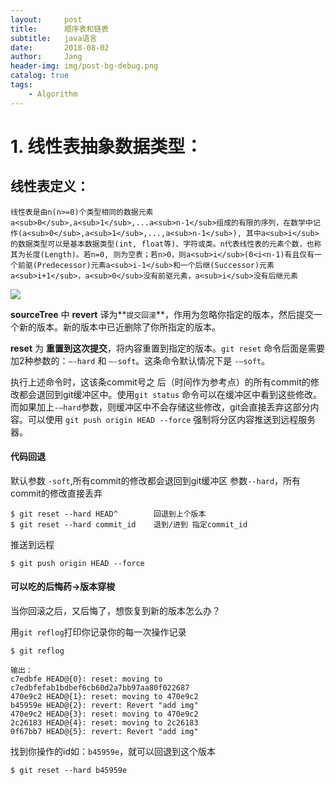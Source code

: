 ```yaml
---
layout:     post
title:      顺序表和链表
subtitle:   java语言
date:       2018-08-02
author:     Jang
header-img: img/post-bg-debug.png
catalog: true
tags:
    - Algorithm
---
```


# 1. 线性表抽象数据类型：
## 线性表定义：
`线性表是由n(n>=0)个类型相同的数据元素a<sub>0</sub>,a<sub>1</sub>,...a<sub>n-1</sub>组成的有限的序列，在数学中记作(a<sub>0</sub>,a<sub>1</sub>,...,a<sub>n-1</sub>), 其中a<sub>i</sub>的数据类型可以是基本数据类型(int, float等)、字符或类。n代表线性表的元素个数，也称其为长度(Length)。若n=0, 则为空表；若n>0，则a<sub>i</sub>(0<i<n-1)有且仅有一个前驱(Predecessor)元素a<sub>i-1</sub>和一个后继(Successor)元素a<sub>i+1</sub>，a<sub>0</sub>没有前驱元素，a<sub>i</sub>没有后继元素`
 
![](https://ww3.sinaimg.cn/large/006tNbRwgy1fcr9tu6vdjj30t30ez0y8.jpg)

**sourceTree** 中 **revert** 译为**`提交回滚`**，作用为忽略你指定的版本，然后提交一个新的版本。新的版本中已近删除了你所指定的版本。

**reset** 为 **重置到这次提交**，将内容重置到指定的版本。`git reset` 命令后面是需要加2种参数的：`–-hard` 和 `–-soft`。这条命令默认情况下是 `-–soft`。

执行上述命令时，这该条commit号之 后（时间作为参考点）的所有commit的修改都会退回到git缓冲区中。使用`git status` 命令可以在缓冲区中看到这些修改。而如果加上`-–hard`参数，则缓冲区中不会存储这些修改，git会直接丢弃这部分内容。可以使用 `git push origin HEAD --force` 强制将分区内容推送到远程服务器。


#### 代码回退 

默认参数 `-soft`,所有commit的修改都会退回到git缓冲区
参数`--hard`，所有commit的修改直接丢弃

	$ git reset --hard HEAD^ 		回退到上个版本
	$ git reset --hard commit_id	退到/进到 指定commit_id
推送到远程	

	$ git push origin HEAD --force
	
	
#### 可以吃的后悔药->版本穿梭

当你回滚之后，又后悔了，想恢复到新的版本怎么办？

用`git reflog`打印你记录你的每一次操作记录

	$ git reflog
	
	输出：
	c7edbfe HEAD@{0}: reset: moving to c7edbfefab1bdbef6cb60d2a7bb97aa80f022687
	470e9c2 HEAD@{1}: reset: moving to 470e9c2
	b45959e HEAD@{2}: revert: Revert "add img"
	470e9c2 HEAD@{3}: reset: moving to 470e9c2
	2c26183 HEAD@{4}: reset: moving to 2c26183
	0f67bb7 HEAD@{5}: revert: Revert "add img"
	
找到你操作的id如：`b45959e`，就可以回退到这个版本
	
	$ git reset --hard b45959e
	


